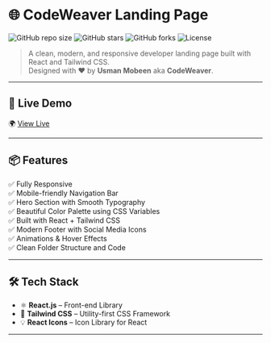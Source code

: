 # 🌐 CodeWeaver Landing Page

![GitHub repo size](https://img.shields.io/github/repo-size/usmanmobeen111/CodeWeaver-Landing-Page?style=for-the-badge&color=green)
![GitHub stars](https://img.shields.io/github/stars/usmanmobeen111/CodeWeaver-Landing-Page?style=for-the-badge)
![GitHub forks](https://img.shields.io/github/forks/usmanmobeen111/CodeWeaver-Landing-Page?style=for-the-badge)
![License](https://img.shields.io/github/license/usmanmobeen111/CodeWeaver-Landing-Page?style=for-the-badge&color=blue)

> A clean, modern, and responsive developer landing page built with React and Tailwind CSS.  
> Designed with ❤️ by **Usman Mobeen** aka **CodeWeaver**.

---

## 🚀 Live Demo

🌍 [View Live]([https://your-deployed-site-link.com](https://code-weaver-landing-page-by-usman-m.vercel.app/]))

---

## 📦 Features

✅ Fully Responsive  
✅ Mobile-friendly Navigation Bar  
✅ Hero Section with Smooth Typography  
✅ Beautiful Color Palette using CSS Variables  
✅ Built with React + Tailwind CSS  
✅ Modern Footer with Social Media Icons  
✅ Animations & Hover Effects  
✅ Clean Folder Structure and Code

---

## 🛠️ Tech Stack

- ⚛️ **React.js** – Front-end Library  
- 🎨 **Tailwind CSS** – Utility-first CSS Framework  
- 💡 **React Icons** – Icon Library for React

---

